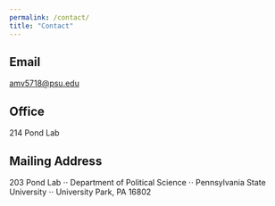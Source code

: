 ```yaml
---
permalink: /contact/
title: "Contact"
---
```


## Email
amv5718@psu.edu

## Office
214 Pond Lab

## Mailing Address
203 Pond Lab ⋅⋅
Department of Political Science ⋅⋅
Pennsylvania State University ⋅⋅
University Park, PA 16802
